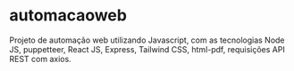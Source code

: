 # automacaoweb
Projeto de automação web utilizando Javascript, com as tecnologias Node JS, puppetteer, React JS, Express, Tailwind CSS, html-pdf, requisições API REST com axios.

